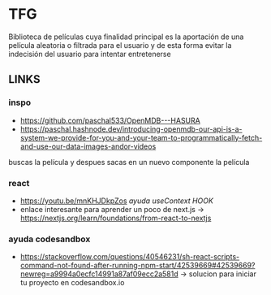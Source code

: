 # TFG
Biblioteca de películas cuya finalidad principal es la aportación de una película aleatoria o filtrada para el usuario y de esta forma evitar la indecisión del usuario para intentar entretenerse

## LINKS

### inspo
 * https://github.com/paschal533/OpenMDB---HASURA  
 * https://paschal.hashnode.dev/introducing-openmdb-our-api-is-a-system-we-provide-for-you-and-your-team-to-programmatically-fetch-and-use-our-data-images-andor-videos  

 buscas la película y despues sacas en un nuevo componente la película
### react
 * https://youtu.be/mnKHJDkpZos *ayuda useContext HOOK*
 * enlace interesante para aprender un poco de next.js -> https://nextjs.org/learn/foundations/from-react-to-nextjs 
 
### ayuda codesandbox
 * https://stackoverflow.com/questions/40546231/sh-react-scripts-command-not-found-after-running-npm-start/42539669#42539669?newreg=a9994a0ecfc14991a87af09ecc2a581d -> solucion para iniciar tu proyecto en codesandbox.io 
